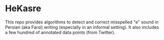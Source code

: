 # HeKasre
This repo provides algorithms to detect and correct misspelled "e" sound in Persian (aka Farsi) writing (especially in an informal setting). 
It also includes a few hundred of annotated data points (from Twitter).
